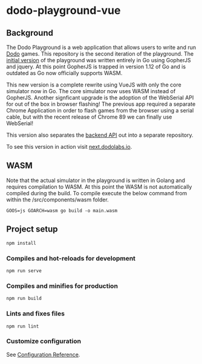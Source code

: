 # dodo-playground-vue

## Background

The Dodo Playground is a web application that allows users to write and run [Dodo](http://www.dodolabs.io) games. This repository is the second iteration of the playground. The [initial version](https://github.com/peternoyes/dodo-playground) of the playground was written entirely in Go using GopherJS and jquery. At this point GopherJS is trapped in version 1.12 of Go and is outdated as Go now officially supports WASM. 

This new version is a complete rewrite using VueJS with only the core simulator now in Go. The core simulator now uses WASM instead of GopherJS. Another signficant upgrade is the adoption of the WebSerial API for out of the box in browser flashing!  The previous app required a separate Chrome Application in order to flash games from the browser using a serial cable, but with the recent release of Chrome 89 we can finally use WebSerial!

This version also separates the [backend API](https://github.com/peternoyes/dodo-api) out into a separate repository. 

To see this version in action visit [next.dodolabs.io](https://next.dodolabs.io/?code=fc1811bd).

## WASM

Note that the actual simulator in the playground is written in Golang and requires compilation to WASM. At this point the WASM is not automatically compiled during the build. To compile execute the below command from within the /src/components/wasm folder.

```
GOOS=js GOARCH=wasm go build -o main.wasm
```

## Project setup
```
npm install
```

### Compiles and hot-reloads for development
```
npm run serve
```

### Compiles and minifies for production
```
npm run build
```

### Lints and fixes files
```
npm run lint
```

### Customize configuration
See [Configuration Reference](https://cli.vuejs.org/config/).
